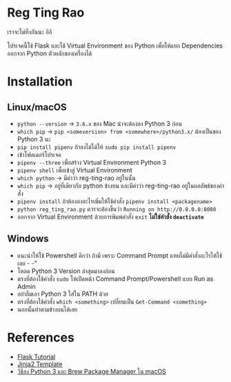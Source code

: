 # Reg Ting Rao

เราจะไม่ทิ้งกันนะ อิอิ

โปรเจคนี้ใช้ Flask และใช้ Virtual Environment ของ Python 
เพื่อให้แยก Dependencies ออกจาก Python ตัวหลักของเครื่องได้

# Installation

## Linux/macOS

- `python --version` -> `3.6.x` ของ Mac น่าจะต้องลง Python 3 ก่อน
- `which pip` -> `pip <someversion> from <somewhere>/python3.x/` ต้องเป็นของ Python 3 นะ
- `pip install pipenv` ถ้าลงไม่ได้ให้ `sudo pip install pipenv`
- เข้าโฟลเดอร์โปรเจค
- `pipenv --three` เพื่อสร้าง Virtual Environment Python 3
- `pipenv shell` เพื่อเข้าสู่ Virtual Environment
- `which python` -> มีคำว่า reg-ting-rao อยู่ในนั้น
- `which pip` -> อยู่ที่เดียวกับ python ข้างบน และมีคำว่า reg-ting-rao อยู่ในผลลัพธ์ของคำสั่ง
- `pipenv install` ถ้าต้องลงอะไรเพิ่มให้ใช้คำสั่ง `pipenv install <packagename>`
- `python reg_ting_rao.py` ควรจะต้องขึ้นว่า `Running on http://0.0.0.0:8080`
- ออกจาก Virtual Environment ด้วยการพิมพ์คำสั่ง `exit` **ไม่ใช่คำสั่ง `deactivate`**

## Windows

- แนะนำให้ใช้ Powershell ดีกว่า ถ้ามี เพราะ Command Prompt แทบไม่มีคำสั่งอะไรให้ใช้เลย - -"
- โหลด Python 3 Version ล่าสุดมาลงก่อน
- ตรงที่ต้องใช้คำสั่ง `sudo` ให้เปิดหน้า Command Prompt/Powershell แบบ Run as Admin
- อย่าลืมเอา Python 3 ใส่ใน PATH ด้วย 
- ตรงที่ต้องใช้คำสั่ง `which <something>` เปลี่ยนเป็น `Get-Command <something>`
- นอกนั้นทำตามข้างบนได้เลย

# References

- [Flask Tutorial](https://blog.miguelgrinberg.com/post/the-flask-mega-tutorial-part-i-hello-world)
- [Jinja2 Template](http://jinja.pocoo.org/)
- [วิธีลง Python 3 และ Brew Package Manager ใน macOS](http://programwithus.com/learn-to-code/install-python3-mac/)
